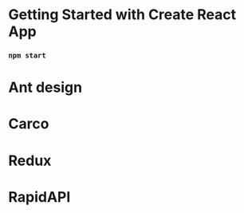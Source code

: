 # Getting Started with Create React App

### `npm start`

# Ant design

# Carco

# Redux

# RapidAPI
